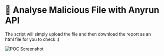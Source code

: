 # 🚀 Analyse Malicious File with Anyrun API

The script will simply upload the file and then download the report as an html file for you to check :)

![POC Screenshot](https://i.ibb.co/rdFp853/carbon-4.png)

